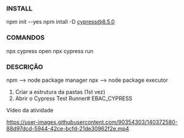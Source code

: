 
### INSTALL ###

npm init --yes
npm intall -D cypress@8.5.0

### COMANDOS  ###

npx cypress open
npx cypress run

### DESCRIÇÃO ###

npm --> node package manager
npx --> node package executor

1. Criar a estrutura da pastas (1st vez)
2. Abrir o Cypress Test Runner# EBAC_CYPRESS


Vídeo da atividade

https://user-images.githubusercontent.com/90354303/140372580-88d97dcd-5944-42ce-bcfd-21de30962f2e.mp4

